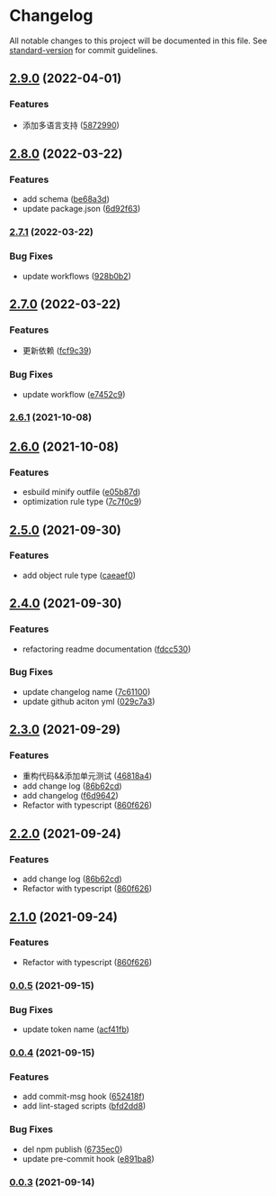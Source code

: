 # Changelog

All notable changes to this project will be documented in this file. See [standard-version](https://github.com/conventional-changelog/standard-version) for commit guidelines.

## [2.9.0](https://github.com/ckpack/parameter/compare/v2.8.0...v2.9.0) (2022-04-01)


### Features

* 添加多语言支持 ([5872990](https://github.com/ckpack/parameter/commit/5872990473d723ece25589cb6ead456207d51925))

## [2.8.0](https://github.com/ckpack/parameter/compare/v2.7.1...v2.8.0) (2022-03-22)


### Features

* add schema ([be68a3d](https://github.com/ckpack/parameter/commit/be68a3d19126e5c0890c898fb3eb1ee428f03b68))
* update package.json ([6d92f63](https://github.com/ckpack/parameter/commit/6d92f630597c5b3a1c4f2fdc6133f5255f132853))

### [2.7.1](https://github.com/ckpack/parameter/compare/v2.7.0...v2.7.1) (2022-03-22)


### Bug Fixes

* update workflows ([928b0b2](https://github.com/ckpack/parameter/commit/928b0b26bca5f3a2f06888abc0706cf9596ef707))

## [2.7.0](https://github.com/ckpack/parameter/compare/v2.6.1...v2.7.0) (2022-03-22)


### Features

* 更新依赖 ([fcf9c39](https://github.com/ckpack/parameter/commit/fcf9c3998084236ae37d341f123824dbd5bb9bdb))


### Bug Fixes

* update workflow ([e7452c9](https://github.com/ckpack/parameter/commit/e7452c988f7112bf7caed3483dafaa526beaf16e))

### [2.6.1](https://github.com/ckpack/parameter/compare/v2.6.0...v2.6.1) (2021-10-08)

## [2.6.0](https://github.com/ckpack/parameter/compare/v2.5.0...v2.6.0) (2021-10-08)


### Features

* esbuild minify outfile ([e05b87d](https://github.com/ckpack/parameter/commit/e05b87d041e36764b00cc50f9df17c3c087173d6))
* optimization rule type ([7c7f0c9](https://github.com/ckpack/parameter/commit/7c7f0c94e08e49e56c7f52a99041ab5e33ac4026))

## [2.5.0](https://github.com/ckpack/parameter/compare/v2.4.0...v2.5.0) (2021-09-30)


### Features

* add object rule type ([caeaef0](https://github.com/ckpack/parameter/commit/caeaef008654f814b500c7b1c3aecac3fbe54016))

## [2.4.0](https://github.com/ckpack/parameter/compare/v2.3.0...v2.4.0) (2021-09-30)


### Features

* refactoring readme documentation ([fdcc530](https://github.com/ckpack/parameter/commit/fdcc5305bec6a61ed063b40782b0b57750917701))


### Bug Fixes

* update changelog name ([7c61100](https://github.com/ckpack/parameter/commit/7c61100ceacb7be81a5bb7791d73f081f07c809a))
* update github aciton yml ([029c7a3](https://github.com/ckpack/parameter/commit/029c7a3d1334c1c328fbab6c2ab84fe9dc09488e))

## [2.3.0](https://github.com/ckpack/parameter/compare/v2.0.1...v2.3.0) (2021-09-29)


### Features

* 重构代码&&添加单元测试 ([46818a4](https://github.com/ckpack/parameter/commit/46818a48d8ef93586ec17abb2a90809f84f6d076))
* add change log ([86b62cd](https://github.com/ckpack/parameter/commit/86b62cd06f86e0ec3772a748ea1260bfd4d8ef92))
* add changelog ([f6d9642](https://github.com/ckpack/parameter/commit/f6d96425d84f94236a4f8ab60756fa4996490a0f))
* Refactor with typescript ([860f626](https://github.com/ckpack/parameter/commit/860f6269dacfb935c3c3f285b6400600f8b3dbb3))

## [2.2.0](https://github.com/ckpack/parameter/compare/v2.0.1...v2.2.0) (2021-09-24)


### Features

* add change log ([86b62cd](https://github.com/ckpack/parameter/commit/86b62cd06f86e0ec3772a748ea1260bfd4d8ef92))
* Refactor with typescript ([860f626](https://github.com/ckpack/parameter/commit/860f6269dacfb935c3c3f285b6400600f8b3dbb3))

## [2.1.0](https://github.com/ckpack/parameter/compare/v2.0.1...v2.1.0) (2021-09-24)


### Features

* Refactor with typescript ([860f626](https://github.com/ckpack/parameter/commit/860f6269dacfb935c3c3f285b6400600f8b3dbb3))

### [0.0.5](https://github.com/chenkai0520/js-utils/compare/v0.0.4...v0.0.5) (2021-09-15)


### Bug Fixes

* update token name ([acf41fb](https://github.com/chenkai0520/js-utils/commit/acf41fb1d931e9ccabb5b03436f511a9ab2e6ed7))

### [0.0.4](https://github.com/chenkai0520/js-utils/compare/v0.0.3...v0.0.4) (2021-09-15)


### Features

* add commit-msg hook ([652418f](https://github.com/chenkai0520/js-utils/commit/652418fed422c4443a826127daf799bff9301239))
* add lint-staged scripts ([bfd2dd8](https://github.com/chenkai0520/js-utils/commit/bfd2dd8933f4cca751a14243e847bd28a9a4f5d9))


### Bug Fixes

* del npm publish ([6735ec0](https://github.com/chenkai0520/js-utils/commit/6735ec00f30c710b5136dc285ad543f8f14fb249))
* update pre-commit hook ([e891ba8](https://github.com/chenkai0520/js-utils/commit/e891ba83dcf05e5160eceda1f434c94051432f0d))

### [0.0.3](https://github.com/chenkai0520/js-utils/compare/v0.0.2...v0.0.3) (2021-09-14)
